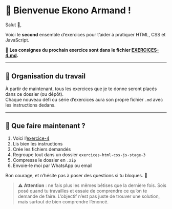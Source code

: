 # 📘 Bienvenue Ekono Armand !

Salut 👋,

Voici le **second** ensemble d’exercices pour t’aider à pratiquer HTML, CSS et JavaScript.

🧪 **Les consignes du prochain exercice sont dans le fichier [EXERCICES-4.md](./EXERCICES-4.md).**

---

## 📂 Organisation du travail

À partir de maintenant, tous les exercices que je te donne seront placés dans ce dossier (ou dépôt).  
Chaque nouveau défi ou série d’exercices aura son propre fichier `.md` avec les instructions dedans.

---

## 📝 Que faire maintenant ?

1. Voici l’[exercice-4](./EXERCICES-4.md)
2. Lis bien les instructions
3. Crée les fichiers demandés
4. Regroupe tout dans un dossier `exercices-html-css-js-stage-3`
5. Compresse le dossier en `.zip`
6. Envoie-le moi par WhatsApp ou email

Bon courage, et n’hésite pas à poser des questions si tu bloques. 💪

> ⚠️ **Attention** : ne fais plus les mêmes bêtises que la dernière fois. Sois posé quand tu travailles et essaie de comprendre ce qu’on te demande de faire. L’objectif n’est pas juste de trouver une solution, mais surtout de bien comprendre l’énoncé.
